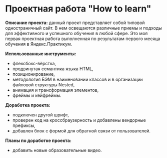 # Проектная работа "How to learn"

**Описание проекта:** данный проект представляет собой типовой одностраничный сайт. В нем освещаются различные приемы и подходы для эффективного и успешного обучения в любой сфере.
Это моя первая проектная работа выполненная по результатам первого месяца обучения в Яндекс.Практикум.

**Использованные инструменты:**
* флексбокс-вёрстка,
* продвинутая семантика языка HTML,
* позиционирование,
* методология БЭМ в наименовании классов и в организации файловой структуры Nested,
* анимация и трансформация элементов,
* фреймы и кейфреймы.

**Доработка проекта:**
* подключен другой шрифт,
* проверен код на кроссбраузерность и добавлены вендорные префиксы,
* добавлен блок с формой для обратной связи от пользователей.

**Планы по доработке проекта:**
* добавить новые образовательные видео.

